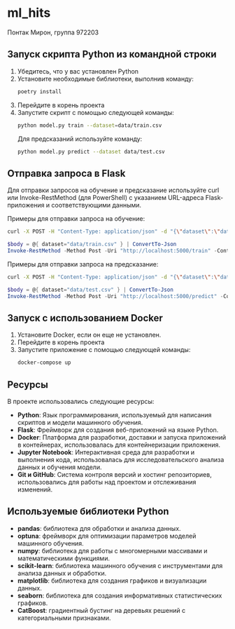 # ml_hits

Понтак Мирон, группа 972203

## Запуск скрипта Python из командной строки

1. Убедитесь, что у вас установлен Python
2. Установите необходимые библиотеки, выполнив команду:
   ```bash
   poetry install
   ```
3. Перейдите в корень проекта
4. Запустите скрипт с помощью следующей команды:
   ```bash
   python model.py train --dataset=data/train.csv
   ```
   Для предсказаний используйте команду:
   ```bash
   python model.py predict --dataset data/test.csv
   ```

## Отправка запроса в Flask

Для отправки запросов на обучение и предсказание используйте curl или Invoke-RestMethod (для PowerShell) с указанием URL-адреса Flask-приложения и соответствующими данными.

   Примеры для отправки запроса на обучение:
   ```bash
   curl -X POST -H "Content-Type: application/json" -d "{\"dataset\":\"data/train.csv\"}" http://localhost:5000/train
   ```
   ```powershell
   $body = @{ dataset="data/train.csv" } | ConvertTo-Json
   Invoke-RestMethod -Method Post -Uri "http://localhost:5000/train" -ContentType "application/json" -Body $body
   ```

   Примеры для отправки запроса на предсказание:
   ```bash
   curl -X POST -H "Content-Type: application/json" -d "{\"dataset\":\"data/test.csv\"}" http://localhost:5000/predict
   ```
   ```powershell
   $body = @{ dataset="data/test.csv" } | ConvertTo-Json
   Invoke-RestMethod -Method Post -Uri "http://localhost:5000/predict" -ContentType "application/json" -Body $body
   ```

## Запуск с использованием Docker

1. Установите Docker, если он еще не установлен.
2. Перейдите в корень проекта
3. Запустите приложение с помощью следующей команды:
   ```bash
   docker-compose up
   ```

## Ресурсы

В проекте использовались следующие ресурсы:

- **Python**: Язык программирования, используемый для написания скриптов и модели машинного обучения.
- **Flask**: Фреймворк для создания веб-приложений на языке Python.
- **Docker**: Платформа для разработки, доставки и запуска приложений в контейнерах, использовалась для контейнеризации приложения.
- **Jupyter Notebook**: Интерактивная среда для разработки и выполнения кода, использовалась для исследовательского анализа данных и обучения модели.
- **Git и GitHub**: Система контроля версий и хостинг репозиториев, использовались для работы над проектом и отслеживания изменений.

## Используемые библиотеки Python

- **pandas**: библиотека для обработки и анализа данных.
- **optuna**: фреймворк для оптимизации параметров моделей машинного обучения.
- **numpy**: библиотека для работы с многомерными массивами и математическими функциями.
- **scikit-learn**: библиотека машинного обучения с инструментами для анализа данных и обработки.
- **matplotlib**: библиотека для создания графиков и визуализации данных.
- **seaborn**: библиотека для создания информативных статистических графиков.
- **CatBoost**: градиентный бустинг на деревьях решений с категориальными признаками.
